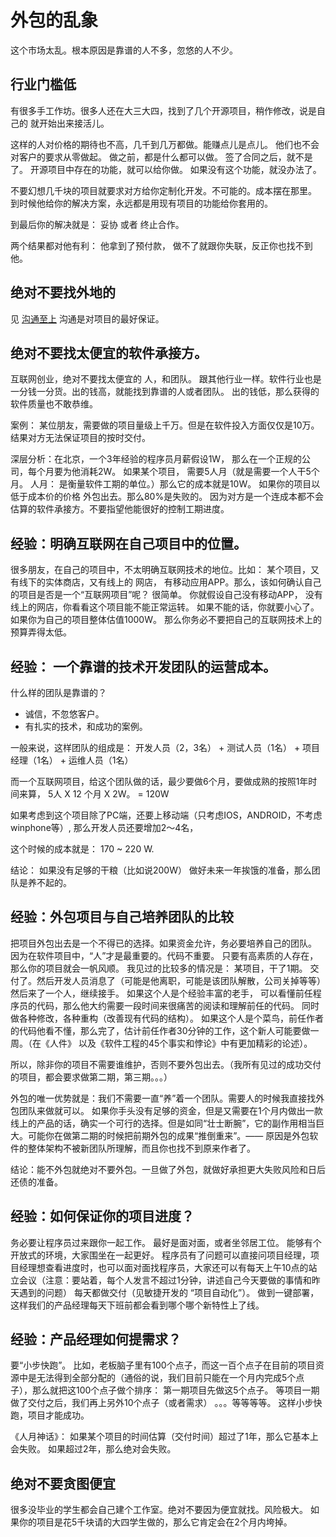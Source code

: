 # 外包的乱象

这个市场太乱。根本原因是靠谱的人不多，忽悠的人不少。

## 行业门槛低

有很多手工作坊。很多人还在大三大四，找到了几个开源项目，稍作修改，说是自己的
就开始出来接活儿。

这样的人对价格的期待也不高，几千到几万都做。能赚点儿是点儿。
他们也不会对客户的要求从零做起。 做之前，都是什么都可以做。
签了合同之后，就不是了。
开源项目中存在的功能，就可以给你做。 如果没有这个功能，就没办法了。

不要幻想几千块的项目就要求对方给你定制化开发。不可能的。成本摆在那里。
到时候他给你的解决方案，永远都是用现有项目的功能给你套用的。

到最后你的解决就是： 妥协 或者 终止合作。

两个结果都对他有利：  他拿到了预付款， 做不了就跟你失联，反正你也找不到他。

## 绝对不要找外地的

见 [沟通至上](/kai_fa_zhi_shang--gou_tong_zhi_shang.md) 沟通是对项目的最好保证。

## 绝对不要找太便宜的软件承接方。

互联网创业，绝对不要找太便宜的 人，和团队。 跟其他行业一样。软件行业也是一分钱一分货。出的钱高，就能找到靠谱的人或者团队。 出的钱低，那么获得的软件质量也不敢恭维。

案例： 某位朋友，需要做的项目量级上千万。但是在软件投入方面仅仅是10万。 结果对方无法保证项目的按时交付。

深层分析：在北京，一个3年经验的程序员月薪假设1W， 那么在一个正规的公司，每个月要为他消耗2W。 如果某个项目， 需要5人月（就是需要一个人干5个月。 人月： 是衡量软件工期的单位。）那么它的成本就是10W。  如果你的项目以低于成本价的价格 外包出去。那么80%是失败的。 因为对方是一个连成本都不会估算的软件承接方。不要指望他能很好的控制工期进度。

## 经验：明确互联网在自己项目中的位置。

很多朋友，在自己的项目中，不太明确互联网技术的地位。比如： 某个项目，又有线下的实体商店，又有线上的 网店， 有移动应用APP。那么，该如何确认自己的项目是否是一个“互联网项目”呢？ 很简单。 你就假设自己没有移动APP， 没有线上的网店，你看看这个项目能不能正常运转。 如果不能的话，你就要小心了。  如果你为自己的项目整体估值1000W。 那么你务必不要把自己的互联网技术上的预算弄得太低。

## 经验： 一个靠谱的技术开发团队的运营成本。

什么样的团队是靠谱的？

- 诚信，不忽悠客户。
- 有扎实的技术，和成功的案例。

一般来说，这样团队的组成是：  开发人员（2，3名） + 测试人员（1名） + 项目经理（1名） + 运维人员（1名）

而一个互联网项目，给这个团队做的话，最少要做6个月，要做成熟的按照1年时间来算， 5人 X 12 个月 X 2W。 = 120W

如果考虑到这个项目除了PC端，还要上移动端（只考虑IOS，ANDROID，不考虑winphone等）, 那么开发人员还要增加2～4名，

这个时候的成本就是：  170 ~ 220 W.

结论： 如果没有足够的干粮（比如说200W） 做好未来一年挨饿的准备，那么团队是养不起的。

## 经验：外包项目与自己培养团队的比较

把项目外包出去是一个不得已的选择。如果资金允许，务必要培养自己的团队。 因为在软件项目中，“人”才是最重要的。代码不重要。 只要有高素质的人存在， 那么你的项目就会一帆风顺。 我见过的比较多的情况是：
某项目，干了1期。 交付了。然后开发人员消息了（可能是他离职，可能是该团队解散，公司关掉等等） 然后来了一个人，继续接手。 如果这个人是个经验丰富的老手， 可以看懂前任程序员的代码，那么他大约需要一段时间来很痛苦的阅读和理解前任的代码。 同时做各种修改，各种重构（改善现有代码的结构）。 如果这个人是个菜鸟，前任作者的代码他看不懂，那么完了，估计前任作者30分钟的工作，这个新人可能要做一周。（在《人件》 以及《软件工程的45个事实和悖论》中有更加精彩的论述）。

所以，除非你的项目不需要谁维护，否则不要外包出去。（我所有见过的成功交付的项目，都会要求做第二期，第三期。。。）

外包的唯一优势就是：我们不需要一直“养”着一个团队。需要人的时候我直接找外包团队来做就可以。 如果你手头没有足够的资金，但是又需要在1个月内做出一款线上的产品的话，确实一个可行的选择。但是如同“壮士断腕”，它的副作用相当巨大。可能你在做第二期的时候把前期外包的成果“推倒重来”。—— 原因是外包软件的整体架构不被新团队所理解，而且你也找不到原来作者了。

结论：能不外包就绝对不要外包。一旦做了外包，就做好承担更大失败风险和日后 还债的准备。

## 经验：如何保证你的项目进度？

务必要让程序员过来跟你一起工作。 最好是面对面，或者坐邻居工位。 能够有个开放式的环境，大家围坐在一起更好。 程序员有了问题可以直接问项目经理，项目经理想查看进度时，也可以面对面找程序员，大家还可以有每天上午10点的站立会议（注意：要站着，每个人发言不超过1分钟，讲述自己今天要做的事情和昨天遇到的问题）
每天都做交付（见敏捷开发的 “项目自动化”）。 做到一键部署，这样我们的产品经理每天下班前都会看到哪个哪个新特性上了线。

## 经验：产品经理如何提需求？

要“小步快跑”。 比如，老板脑子里有100个点子，而这一百个点子在目前的项目资源中是无法得到全部分配的（通俗的说，我们目前只能在一个月内完成5个点子），那么就把这100个点子做个排序： 第一期项目先做这5个点子。   等项目一期做了交付之后，我们再上另外10个点子（或者需求） 。。。等等等等。 这样小步快跑，项目才能成功。

《人月神话》： 如果某个项目的时间估算（交付时间）超过了1年，那么它基本上会失败。 如果超过2年，那么绝对会失败。

## 绝对不要贪图便宜

很多没毕业的学生都会自己建个工作室。绝对不要因为便宜就找。风险极大。
如果你的项目是花5千块请的大四学生做的，那么它肯定会在2个月内垮掉。

